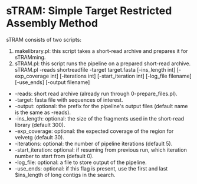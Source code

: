 # sTRAM: Simple Target Restricted Assembly Method

sTRAM consists of two scripts:
  1. makelibrary.pl: this script takes a short-read archive and prepares it for sTRAMming.
  2. sTRAM.pl: this script runs the pipeline on a prepared short-read archive.
    sTRAM.pl -reads shortreadfile -target target.fasta [-ins_length int] [-exp_coverage int] [-iterations int] [-start_iteration int] [-log_file filename] [-use_ends] [-output filename]

  * -reads:     		short read archive (already run through 0-prepare_files.pl).
  * -target:          fasta file with sequences of interest.
  * -output:	        optional: the prefix for the pipeline's output files (default name is the same as -reads).
  * -ins_length:	    optional: the size of the fragments used in the short-read library (default 300).
  * -exp_coverage:    optional: the expected coverage of the region for velvetg (default 30).
  * -iterations:      optional: the number of pipeline iterations (default 5).
  * -start_iteration: optional: if resuming from previous run, which iteration number to start from (default 0).
  * -log_file:        optional: a file to store output of the pipeline.
  * -use_ends:        optional: if this flag is present, use the first and last $ins_length of long contigs in the search.
